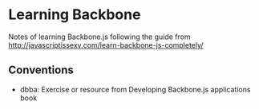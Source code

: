 # Learning Backbone

Notes of learning Backbone.js following the guide from http://javascriptissexy.com/learn-backbone-js-completely/

## Conventions

* dbba: Exercise or resource from Developing Backbone.js applications book

